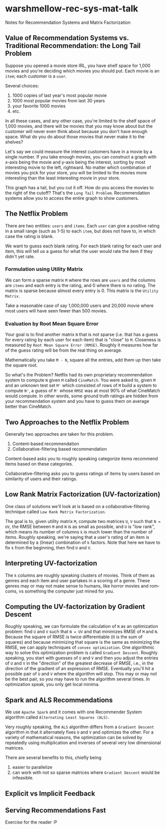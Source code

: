 # warshmellow-rec-sys-mat-talk
Notes for Recommendation Systems and Matrix Factorization

## Value of Recommendation Systems vs. Traditional Recommendation: the Long Tail Problem

Suppose you opened a movie store IRL, you have shelf space for 1,000 movies and you're deciding which movies you should put. Each movie is an `item`; each customer is a `user`.

Several choices:
1. 1000 copies of last year's most popular movie
1. 1000 most popular movies from last 30 years
1. your favorite 1000 movies
1. etc.

In all these cases, and any other case, you're limited to the shelf space of 1,000 movies, and there will be movies that you may know about but the customer will never even think about because you don't have enough space. What do you do about those movies that never make it to the shelves?

Let's say we could measure the interest customers have in a movie by a single number. If you take enough movies, you can construct a graph with x-axis being the movie and y-axis being the interest, sorting by most interesting movie to the left, rightward. No matter which combination of movies you pick for your store, you will be limited to the movies more interesting than the least interesting movie in your store.

This graph has a tail, but you cut it off. How do you access the movies to the right of the cutoff? That's the `Long Tail Problem`.  Recommendation systems allow you to access the entire graph to show customers.

## The Netflix Problem

There are two entities: `users` and `items`. Each `user` can give a positive rating in a small range (such as 1-5) to each `item`, but does not have to, in which case the rating is blank.

We want to guess each blank rating. For each blank rating for each user and item, this will tell us a guess for what the user would rate the item if they didn't yet rate.

### Formulation using Utility Matrix
We can form a sparse matrix `M` where the rows are `users` and the columns are `items` and each entry is the rating, and 0 where there is no rating. The matrix is sparse because almost every entry is 0. This matrix is the `Utility Matrix`.

Take a reasonable case of say 1,000,000 users and 20,000 movie where most users will have seen fewer than 500 movies.
### Evaluation by Root Mean Square Error

Your goal is to find another matrix `N` that is not sparse (i.e. that has a guess for every rating by each user for each item) that is "close" to `M`. Closeness is measured by `Root Mean Square Error (RMSE)`. Roughly it measures how far of the guess rating will be from the real thing on average.

Mathematically you take `M - N`, square all the entries, add them up then take the square root.

So what's the Problem? Netflix had its own proprietary recommendation system to compute `N` given `M` called `CineMatch`. You were asked to, given `M` and an unknown test set `M'` which consisted of rows of `M` build a system to compute `N'`, a guess of `M'` whose `RMSE` was at most 90% of what CineMatch would compute. In other words, some ground truth ratings are hidden from your recommendation system and you have to guess them on average better than CineMatch.

## Two Approaches to the Netflix Problem
Generally two approaches are taken for this problem.
1. Content-based recommendation
1. Collaborative-filtering based recommendation

Content-based asks you to roughly speaking categorize items recommend items based on these categories.

Collaborative-filtering asks you to guess ratings of items by users based on similarity of users and their ratings.

## Low Rank Matrix Factorization (UV-factorization)
One class of solutions we'll look at is based on a collaborative-filtering technique called `Low Rank Matrix Factorization`.

The goal is to, given utility matrix `M`, compute two matrices `U`, `V` such that `N = UV`, the RMSE between `M` and `N` is as small as possible, and `U` is "low rank", which means its number of columns `k` is much lower than the number of items. Roughly speaking, we're saying that a user's rating of an item is determined by a (linear) combination of `k` factors. Note that here we have to fix `k` from the beginning, then find `U` and `V`.

## Interpreting UV-factorization
The `k` columns are roughly speaking clusters of movies. Think of them as genres and each item and user partakes in a scoring of a genre. These genres may or may not make sense to humans, like horror movies and rom-coms, vs something the computer just mined for you.

## Computing the UV-factorization by Gradient Descent
Roughly speaking, we can formulate the calculation of `N` as an optimization problem: find `U` and `V` such that `N = UV` and that minimizes RMSE of `M` and `N`. Because the square of RMSE is twice differentiable (it is the sum of squares) and because minimizing that square is the same as minimizing the RMSE, we can apply techniques of `convex optimization`. One algorithmic way to solve this optimization problem is called `Gradient Descent`. Roughly speaking, you start with guesses of `U` and `V` and then you adjust the entries of `U` and `V` in the "direction" of the greatest decrease of RMSE, i.e., in the direction of the gradient of an expression of RMSE. Eventually you'll hit a possible pair of `U` and `V` where the algorithm will stop. This may or may not be the best pair, so you may have to run the algorithm several times. In optimization speak, you only get local minima.

## Spark and ALS Recommendations
We use `Apache Spark` and it comes with one Recommender System algorithm called `Alternating Least Squares (ALS)`.

Very roughly speaking, the `ALS` algorithm differs from a `Gradient Descent` algorithm in that it alternately fixes `U` and `V` and optimizes the other. For a variety of mathematical reasons, the optimization can be solved by repeatedly using multiplication and inverses of several very low dimensional matrices.

There are several benefits to this, chiefly being

1. easier to parallelize
1. can work with not so sparse matrices where `Gradient Descent` would be infeasible.

## Explicit vs Implicit Feedback

## Serving Recommendations Fast
Exercise for the reader :P
